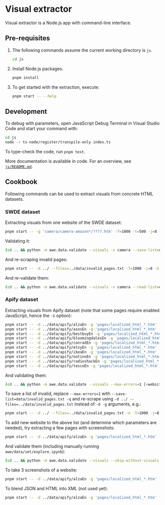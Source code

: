 # Visual extractor

Visual extractor is a Node.js app with command-line interface.

## Pre-requisites

1. The following commands assume the current working directory is `js`.

   ```bash
   cd js
   ```

2. Install Node.js packages.

   ```bash
   pnpm install
   ```

3. To get started with the extraction, execute:

   ```bash
   pnpm start -- --help
   ```

## Development

To debug with parameters,
open JavaScript Debug Terminal in Visual Studio Code
and start your command with:

```bash
cd js
node -r ts-node/register/transpile-only index.ts
```

To type-check the code, run `pnpm test`.

More documentation is available in code.
For an overview, see [`js/README.md`](../js/README.md).

## Cookbook

Following commands can be used to extract visuals from concrete HTML datasets.

### SWDE dataset

Extracting visuals from one website of the SWDE dataset:

```bash
pnpm start -- -g 'camera/camera-amazon*/????.htm' -T=1000 -t=500 -j=8 -S
```

Validating it:

```bash
(cd .. && python -m awe.data.validate --visuals -v camera --save-list=data/invalid_pages.txt amazon)
```

And re-scraping invalid pages:

```bash
pnpm start -- -d ../ --files=../data/invalid_pages.txt -T=1000 -j=8 -S
```

And re-validate them:

```bash
(cd .. && python -m awe.data.validate --visuals -v camera --read-list=data/invalid_pages.txt --save-back amazon)
```

### Apify dataset

Extracting visuals from Apify dataset
(note that some pages require enabled JavaScript, hence the `-S` option):

```bash
pnpm start -- -d ../data/apify/alzaEn -g 'pages/localized_html_*.htm' -o -T=1000 -j=8 -SH
pnpm start -- -d ../data/apify/asosEn -g 'pages/localized_html_*.htm' -o -T=1000 -j=8 -SH
pnpm start -- -d ../data/apify/bestbuyEn -g 'pages/localized_html_*.htm' -o -T=1000 -j=8 -SH
pnpm start -- -d ../data/apify/bloomingdalesEn -g 'pages/localized_html_*.htm' -o -T=1000 -j=8 -SH
pnpm start -- -d ../data/apify/conradEn -g 'pages/localized_html_*.htm' -o -T=1000 -j=8 -SH
pnpm start -- -d ../data/apify/etsyEn -g 'pages/localized_html_*.htm' -o -T=1000 -j=8 -SH
pnpm start -- -d ../data/apify/ikeaEn -g 'pages/localized_html_*.htm' -o -T=1000 -j=8 -SH
pnpm start -- -d ../data/apify/notinoEn -g 'pages/localized_html_*.htm' -o -T=1000 -j=8 -Z
pnpm start -- -d ../data/apify/radioshackEn -g 'pages/localized_html_*.htm' -o -T=1000 -j=8 -SH
pnpm start -- -d ../data/apify/tescoEn -g 'pages/localized_html_*.htm' -o -T=1000 -j=8 -SH
```

And validating them:

```bash
(cd .. && python -m awe.data.validate --visuals --max-errors=1 [<website_name>])
```

To save a list of invalid,
replace `--max-errors=1` with `--save-list=data/invalid_pages.txt -q`
and re-scrape using `-d ../ --files=../data/invalid_pages.txt`
instead of `-d -g` arguments, e.g.:

```bash
pnpm start -- -d ../ --files=../data/invalid_pages.txt -o -T=1000 -j=8 -SH
```

To add new website to the above list (and determine which parameters are needed),
try extracting a few pages with screenshots:

```bash
pnpm start -- -d ../data/apify/alzaEn -g 'pages/localized_html_*.htm' -o -T=1000 -SH -t=1 -m=2
```

And validate them (including manually running `awe/data/set/explore.ipynb`):

```bash
(cd .. && python -m awe.data.validate --visuals --skip-without-visuals --max-errors=1 alzaEn)
```

To take 3 screenshots of a website:

```bash
pnpm start -- -d ../data/apify/alzaEn -g 'pages/localized_html_*.htm' -oRH -t=1 -T=1000 -m=3 -S
```

To blend JSON and HTML into XML (not used yet):

```bash
pnpm start -- -d ../data/apify/alzaEn -g 'pages/localized_html_*.htm' -B
```
